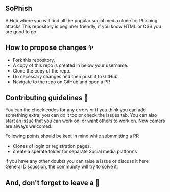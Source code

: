 ## SoPhish 
   A Hub where you will find all the popular social media clone for Phishing attacks
   This repository is beginner friendly, if you know HTML or CSS you are good to go.

## How to propose changes ✨
  - Fork this repository.
  - A copy of this repo is created in below your username.
  - Clone the copy of the repo.
  - Do necessary changes and then push it to GitHub.
  - Navigate to the repo on GitHub and open a PR


## Contributing guidelines 📝

You can the check codes for any errors or if you think you can add something extra, you can do it too or check the issues tab. You can also start an issue that you can work on, or want others to work on.
New comers are always welcomed. 


Following points should be kept in mind while submmitting a PR

 - Clones of login or registration pages.
 - create a sperate folder for separate Social media platforms

if you have any other doubts you can raise a issue or discuss it here [General Discussion](https://github.com/omkar787/SoPhish/discussions/10), the community will try to solve it.

## And, don't forget to leave a 🌟
